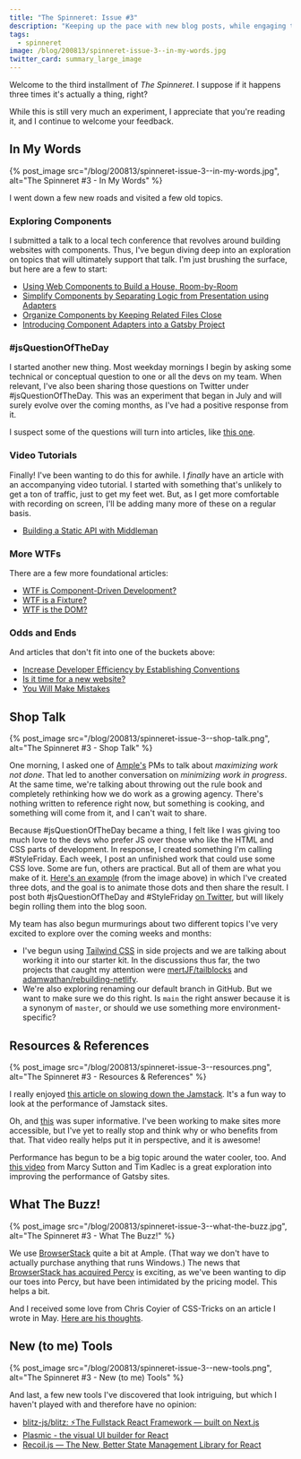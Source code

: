 ```yaml
---
title: "The Spinneret: Issue #3"
description: "Keeping up the pace with new blog posts, while engaging the team in some interesting discussions via Slack. July was a series of experiments and conversation-starters."
tags:
  - spinneret
image: /blog/200813/spinneret-issue-3--in-my-words.jpg
twitter_card: summary_large_image
---
```


Welcome to the third installment of _The Spinneret_. I suppose if it happens three times it's actually a thing, right?

While this is still very much an experiment, I appreciate that you're reading it, and I continue to welcome your feedback.

## In My Words

{% post_image
    src="/blog/200813/spinneret-issue-3--in-my-words.jpg",
    alt="The Spinneret #3 - In My Words" %}

I went down a few new roads and visited a few old topics.

### Exploring Components

I submitted a talk to a local tech conference that revolves around building websites with components. Thus, I've begun diving deep into an exploration on topics that will ultimately support that talk. I'm just brushing the surface, but here are a few to start:

- [Using Web Components to Build a House, Room-by-Room](https://cobwwweb.com/use-web-components-to-build-house-room-by-room)
- [Simplify Components by Separating Logic from Presentation using Adapters](https://cobwwweb.com/simplify-components-by-separating-logic-from-presentation-using-adapters)
- [Organize Components by Keeping Related Files Close](https://cobwwweb.com/organize-components-by-keeping-related-files-close)
- [Introducing Component Adapters into a Gatsby Project](https://cobwwweb.com/introducing-component-adapters-into-gatsby)

### #jsQuestionOfTheDay

I started another new thing. Most weekday mornings I begin by asking some technical or conceptual question to one or all the devs on my team. When relevant, I've also been sharing those questions on Twitter under #jsQuestionOfTheDay. This was an experiment that began in July and will surely evolve over the coming months, as I've had a positive response from it.

I suspect some of the questions will turn into articles, like [this one](https://cobwwweb.com/difference-between-equal-signs-javascript).

### Video Tutorials

Finally! I've been wanting to do this for awhile. I _finally_ have an article with an accompanying video tutorial. I started with something that's unlikely to get a ton of traffic, just to get my feet wet. But, as I get more comfortable with recording on screen, I'll be adding many more of these on a regular basis.

- [Building a Static API with Middleman](https://cobwwweb.com/building-static-api-middleman)

### More WTFs

There are a few more foundational articles:

- [WTF is Component-Driven Development?](https://cobwwweb.com/wtf-is-component-driven-development)
- [WTF is a Fixture?](https://cobwwweb.com/wtf-is-a-fixture)
- [WTF is the DOM?](https://cobwwweb.com/wtf-is-the-dom)

### Odds and Ends

And articles that don't fit into one of the buckets above:

- [Increase Developer Efficiency by Establishing Conventions](https://cobwwweb.com/increase-developer-efficiency-by-establishing-conventions)
- [Is it time for a new website?](https://www.helloample.com/blog/is-it-time-for-a-new-website)
- [You Will Make Mistakes](https://cobwwweb.com/you-will-make-mistakes)

## Shop Talk

{% post_image
    src="/blog/200813/spinneret-issue-3--shop-talk.png",
    alt="The Spinneret #3 - Shop Talk" %}

One morning, I asked one of [Ample's](https://www.helloample.com/) PMs to talk about _maximizing work not done_. That led to another conversation on _minimizing work in progress_. At the same time, we're talking about throwing out the rule book and completely rethinking how we do work as a growing agency. There's nothing written to reference right now, but something is cooking, and something will come from it, and I can't wait to share.

Because #jsQuestionOfTheDay became a thing, I felt like I was giving too much love to the devs who prefer JS over those who like the HTML and CSS parts of development. In response, I created something I'm calling #StyleFriday. Each week, I post an unfinished work that could use some CSS love. Some are fun, others are practical. But all of them are what you make of it. [Here's an example](https://codepen.io/seancdavis/pen/zYqxWje?editors=1100) (from the image above) in which I've created three dots, and the goal is to animate those dots and then share the result. I post both #jsQuestionOfTheDay and #StyleFriday [on Twitter](https://twitter.com/seancdavis29), but will likely begin rolling them into the blog soon.

My team has also begun murmurings about two different topics I've very excited to explore over the coming weeks and months:

- I've begun using [Tailwind CSS](https://tailwindcss.com/) in side projects and we are talking about working it into our starter kit. In the discussions thus far, the two projects that caught my attention were [mertJF/tailblocks](https://github.com/mertJF/tailblocks) and [adamwathan/rebuilding-netlify](https://github.com/adamwathan/rebuilding-netlify).
- We're also exploring renaming our default branch in GitHub. But we want to make sure we do this right. Is `main` the right answer because it is a synonym of `master`, or should we use something more environment-specific?

## Resources & References

{% post_image
    src="/blog/200813/spinneret-issue-3--resources.png",
    alt="The Spinneret #3 - Resources & References" %}

I really enjoyed [this article on slowing down the Jamstack](https://css-tricks.com/make-jamstack-slow-challenge-accepted/). It's a fun way to look at the performance of Jamstack sites.

Oh, and [this](https://twitter.com/kristy_viers/status/1287189581926981634?s=21) was super informative. I've been working to make sites more accessible, but I've yet to really stop and think why or who benefits from that. That video really helps put it in perspective, and it is awesome!

Performance has begun to be a big topic around the water cooler, too. And [this video](https://www.twitch.tv/videos/695416111) from Marcy Sutton and Tim Kadlec is a great exploration into improving the performance of Gatsby sites.

## What The Buzz!

{% post_image
    src="/blog/200813/spinneret-issue-3--what-the-buzz.jpg",
    alt="The Spinneret #3 - What The Buzz!" %}

We use [BrowserStack](https://www.browserstack.com/) quite a bit at Ample. (That way we don't have to actually purchase anything that runs Windows.) The news that [BrowserStack has acquired Percy](https://blog.percy.io/exciting-news-percy-is-now-part-of-browserstack-3b10e7500605) is exciting, as we've been wanting to dip our toes into Percy, but have been intimidated by the pricing model. This helps a bit.

And I received some love from Chris Coyier of CSS-Tricks on an article I wrote in May. [Here are his thoughts](https://css-tricks.com/settling-down-in-a-jamstack-world/).

## New (to me) Tools

{% post_image
    src="/blog/200813/spinneret-issue-3--new-tools.png",
    alt="The Spinneret #3 - New (to me) Tools" %}

And last, a few new tools I've discovered that look intriguing, but which I haven't played with and therefore have no opinion:

- [blitz-js/blitz: ⚡️The Fullstack React Framework — built on Next.js](https://github.com/blitz-js/blitz)
- [Plasmic - the visual UI builder for React](https://www.plasmic.app/)
- [Recoil.js — The New, Better State Management Library for React](https://medium.com/better-programming/recoil-js-the-new-better-state-management-library-for-react-1095947b5191)
